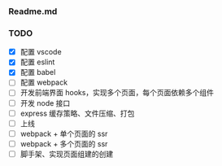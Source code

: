### Readme.md

### TODO

- [x] 配置 vscode
- [x] 配置 eslint
- [x] 配置 babel
- [ ] 配置 webpack
- [ ] 开发前端界面 hooks，实现多个页面，每个页面依赖多个组件
- [ ] 开发 node 接口
- [ ] express 缓存策略、文件压缩、打包
- [ ] 上线
- [ ] webpack + 单个页面的 ssr
- [ ] webpack + 多个页面的 ssr
- [ ] 脚手架、实现页面组建的创建
